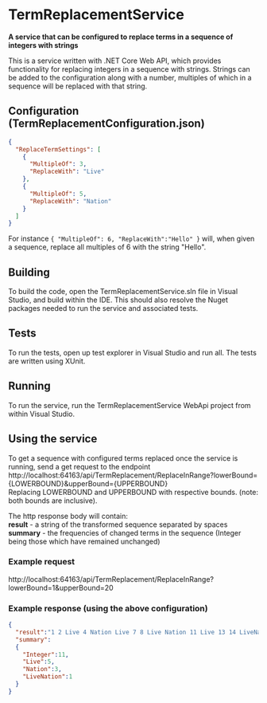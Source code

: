 # TermReplacementService
**A service that can be configured to replace terms in a sequence of integers with strings**

This is a service written with .NET Core Web API, which provides functionality for replacing integers in a sequence with strings. Strings can be added to the configuration along with a number, multiples of which in a sequence will be replaced with that string.

## Configuration (TermReplacementConfiguration.json)

```json
{
  "ReplaceTermSettings": [
    {
      "MultipleOf": 3,
      "ReplaceWith": "Live"
    },
    {
      "MultipleOf": 5,
      "ReplaceWith": "Nation"
    }
  ]
}
```

For instance `{ "MultipleOf": 6, "ReplaceWith":"Hello" }` will, when given a sequence, replace all multiples of 6 with the string "Hello".

## Building
To build the code, open the TermReplacementService.sln file in Visual Studio, and build within the IDE. This should also resolve the Nuget packages needed to run the service and associated tests.

## Tests
To run the tests, open up test explorer in Visual Studio and run all. The tests are written using XUnit.

## Running
To run the service, run the TermReplacementService WebApi project from within Visual Studio.

## Using the service
To get a sequence with configured terms replaced once the service is running, send a get request to the endpoint http://localhost:64163/api/TermReplacement/ReplaceInRange?lowerBound={LOWERBOUND}&upperBound={UPPERBOUND}  
Replacing LOWERBOUND and UPPERBOUND with respective bounds. (note: both bounds are inclusive).

The http response body will contain:  
**result** - a string of the transformed sequence separated by spaces  
**summary** - the frequencies of changed terms in the sequence (Integer being those which have remained unchanged)  

### Example request
http://localhost:64163/api/TermReplacement/ReplaceInRange?lowerBound=1&upperBound=20

### Example response (using the above configuration)
```json
{
  "result":"1 2 Live 4 Nation Live 7 8 Live Nation 11 Live 13 14 LiveNation 16 17 Live 19 Nation",
  "summary":
  {
    "Integer":11,
    "Live":5,
    "Nation":3,
    "LiveNation":1
  }
}
```
